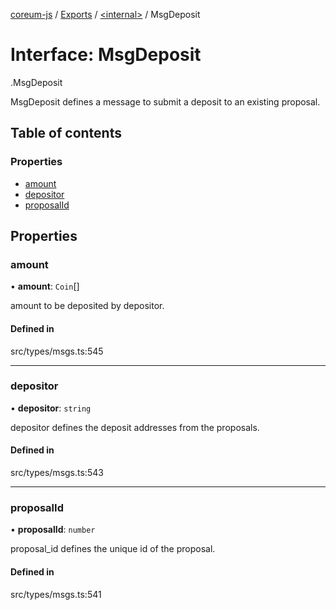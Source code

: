 [coreum-js](../README.md) / [Exports](../modules.md) / [<internal\>](../modules/internal_.md) / MsgDeposit

# Interface: MsgDeposit

[<internal>](../modules/internal_.md).MsgDeposit

MsgDeposit defines a message to submit a deposit to an existing proposal.

## Table of contents

### Properties

- [amount](internal_.MsgDeposit.md#amount)
- [depositor](internal_.MsgDeposit.md#depositor)
- [proposalId](internal_.MsgDeposit.md#proposalid)

## Properties

### amount

• **amount**: `Coin`[]

amount to be deposited by depositor.

#### Defined in

src/types/msgs.ts:545

___

### depositor

• **depositor**: `string`

depositor defines the deposit addresses from the proposals.

#### Defined in

src/types/msgs.ts:543

___

### proposalId

• **proposalId**: `number`

proposal_id defines the unique id of the proposal.

#### Defined in

src/types/msgs.ts:541
